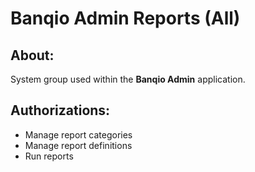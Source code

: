 # Banqio Admin Reports (All)

## About:

System group used within the **Banqio Admin** application.

## Authorizations:

- Manage report categories
- Manage report definitions
- Run reports